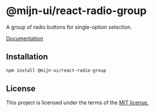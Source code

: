 # @mijn-ui/react-radio-group

A group of radio buttons for single-option selection.

[Documentation](https://mijn-ui.vercel.app/react/docs/components/radio-group)

## Installation

```sh
npm install @mijn-ui/react-radio-group
```

## License

This project is licensed under the terms of the [MIT license.](https://github.com/mijn-ui/mijn-ui-react/blob/main/LICENSE)
